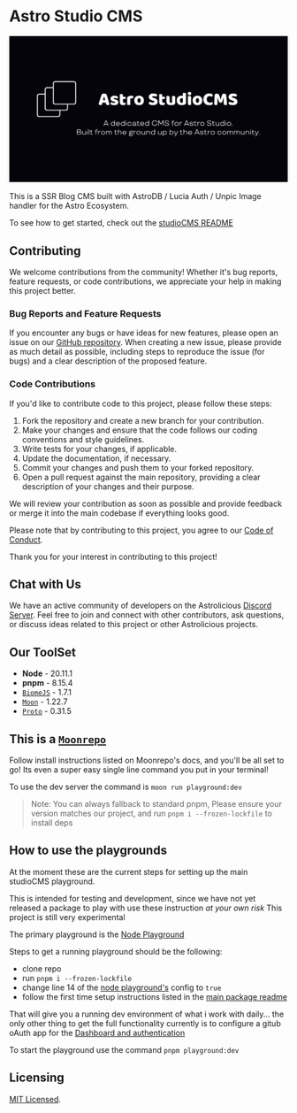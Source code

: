 # Astro Studio CMS

![Readme's Banner](./packages/studioCMS/src/assets/banner-readme.png)

This is a SSR Blog CMS built with AstroDB / Lucia Auth / Unpic Image handler for the Astro Ecosystem.

To see how to get started, check out the [studioCMS README](./packages/studioCMS/README.md)

## Contributing

We welcome contributions from the community! Whether it's bug reports, feature requests, or code contributions, we appreciate your help in making this project better.

### Bug Reports and Feature Requests

If you encounter any bugs or have ideas for new features, please open an issue on our [GitHub repository](https://github.com/astrolicious/studiocms). When creating a new issue, please provide as much detail as possible, including steps to reproduce the issue (for bugs) and a clear description of the proposed feature.

### Code Contributions

If you'd like to contribute code to this project, please follow these steps:

1. Fork the repository and create a new branch for your contribution.
2. Make your changes and ensure that the code follows our coding conventions and style guidelines.
3. Write tests for your changes, if applicable.
4. Update the documentation, if necessary.
5. Commit your changes and push them to your forked repository.
6. Open a pull request against the main repository, providing a clear description of your changes and their purpose.

We will review your contribution as soon as possible and provide feedback or merge it into the main codebase if everything looks good.

Please note that by contributing to this project, you agree to our [Code of Conduct](https://github.com/astrolicious/.github/blob/main/.github/CODE_OF_CONDUCT.md).

Thank you for your interest in contributing to this project!

## Chat with Us

We have an active community of developers on the Astrolicious [Discord Server](https://chat.astrolicious.dev/). Feel free to join and connect with other contributors, ask questions, or discuss ideas related to this project or other Astrolicious projects.

## Our ToolSet

- **Node** - 20.11.1
- **pnpm** - 8.15.4
- [`BiomeJS`](https://biomejs.dev/) - 1.7.1
- [`Moon`](https://moonrepo.dev) - 1.22.7
- [`Proto`](https://moonrepo.dev) - 0.31.5

## This is a [`Moonrepo`](https://moonrepo.dev)

Follow install instructions listed on Moonrepo's docs, and you'll be all set to go! Its even a super easy single line command you put in your terminal!

To use the dev server the command is `moon run playground:dev`

> Note: You can always fallback to standard pnpm, Please ensure your version matches our project, and run `pnpm i --frozen-lockfile` to install deps

## How to use the playgrounds

At the moment these are the current steps for setting up the main studioCMS playground.

This is intended for testing and development, since we have not yet released a package to play with use these instruction *at your own risk* This project is still very experimental

The primary playground is the [Node Playground](./playgrounds/node/)

Steps to get a running playground should be the following:
- clone repo
- run `pnpm i --frozen-lockfile`
- change line 14 of the [node playground's](https://github.com/astrolicious/studiocms/blob/fe6baf19301f1c6326ccf6d875c4c7349e15d849/playgrounds/node/astro.config.mjs#L14) config to `true` 
- follow the first time setup instructions listed in the [main package readme](https://github.com/astrolicious/studiocms/blob/main/packages/studioCMS/README.md#first-start-and-setup)

That will give you a running dev environment of what i work with daily... the only other thing to get the full functionality currently is to configure a gitub oAuth app for the [Dashboard and authentication](https://github.com/astrolicious/studiocms/blob/main/packages/studioCMS/README.md#authentication)

To start the playground use the command `pnpm playground:dev`

## Licensing

[MIT Licensed](./LICENSE).
